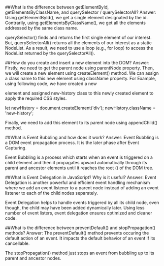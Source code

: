 ##What is the difference between getElementById, getElementsByClassName, and querySelector / querySelectorAll?
Answer: Using getElementById(), we get a single element designated by the id. Contrarily, using getElementsByClassName(), we get all the elements addressed by the same class name.

querySelector() finds and returns the first single element of our interest. But, querySelectorAll() returns all the elements of our interest as a static NodeList. As a result, we need to use a loop (e.g., for loop) to access the NodeList returned by the querySelectorAll().
       
##How do you create and insert a new element into the DOM?
Answer: Firstly, we need to get the parent node using parentNode property. Then, we will create a new element using createElement() method. We can assign a class name to this new element using className property. For Example, using following code, we have created a new <div> element and assigned new-history class to this newly created element to apply the required CSS styles.  

let newHistory = document.createElement('div');
newHistory.className = 'new-history';

Finally, we need to add this element to its parent node using appendChild() method.  

##What is Event Bubbling and how does it work?
Answer: Event Bubbling is a DOM event propagation process. It is the later phase after Event Capturing.

Event Bubbling is a process which starts when an event is triggered on a child element and then it propagates upward automatically through its parent and ancestor elements until it reaches the root (<html>) of the DOM tree.

##What is Event Delegation in JavaScript? Why is it useful?
Answer: Event Delegation is another powerful and efficient event handling mechanism where we add an event listener to a parent node instead of adding an event listener to each of the child nodes separately.

Event Delegation helps to handle events triggered by all its child node, even though, the child may have been added dynamically later. Using less number of event listers, event delegation ensures optimized and cleaner code.

##What is the difference between preventDefault() and stopPropagation() methods?
Answer: The preventDefault() method prevents occuring the default action of an event. It impacts the default behavior of an event if its cancellable.

The stopPropagation() method just stops an event from bubbling up to its parent and ancestor nodes.    
